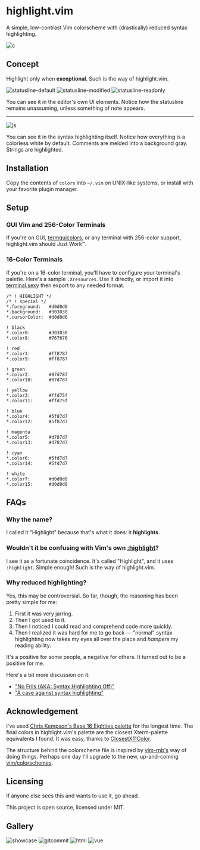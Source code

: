 # highlight.vim

A simple, low-contrast Vim colorscheme with (drastically) reduced syntax
highlighting.

![c](https://files.emnace.org/igemnace/highlight.vim/c.png)

## Concept

Highlight only when **exceptional**. Such is the way of highlight.vim.

![statusline-default](https://files.emnace.org/igemnace/highlight.vim/statusline-default.png)
![statusline-modified](https://files.emnace.org/igemnace/highlight.vim/statusline-modified.png)
![statusline-readonly](https://files.emnace.org/igemnace/highlight.vim/statusline-readonly.png)

You can see it in the editor's own UI elements. Notice how the statusline
remains unassuming, unless something of note appears.

---

![js](https://files.emnace.org/igemnace/highlight.vim/js.png)

You can see it in the syntax highlighting itself. Notice how everything is a
colorless white by default. Comments are melded into a background gray. Strings
are highlighted.

## Installation

Copy the contents of `colors` into `~/.vim` on UNIX-like systems, or install
with your favorite plugin manager.

## Setup

### GUI Vim and 256-Color Terminals

If you're on GUI, [termguicolors][1], or any terminal with 256-color support,
highlight.vim should Just Work™.

[1]: https://vimhelp.org/options.txt.html#'termguicolors'

### 16-Color Terminals

If you're on a 16-color terminal, you'll have to configure your terminal's
palette. Here's a sample `.Xresources`. Use it directly, or import it into
[terminal.sexy][terminal.sexy] then export to any needed format.

[terminal.sexy]: https://terminal.sexy

```
/* ! HIGHLIGHT */
/* ! special */
*.foreground:   #d0d0d0
*.background:   #303030
*.cursorColor:  #d0d0d0

! black
*.color0:       #303030
*.color8:       #767676

! red
*.color1:       #ff8787
*.color9:       #ff8787

! green
*.color2:       #87d787
*.color10:      #87d787

! yellow
*.color3:       #ffd75f
*.color11:      #ffd75f

! blue
*.color4:       #5f87d7
*.color12:      #5f87d7

! magenta
*.color5:       #d787d7
*.color13:      #d787d7

! cyan
*.color6:       #5fd7d7
*.color14:      #5fd7d7

! white
*.color7:       #d0d0d0
*.color15:      #d0d0d0
```

## FAQs

### Why the name?

I called it "Highlight" because that's what it does: it **highlights**.

### Wouldn't it be confusing with Vim's own [:highlight][2]?

I see it as a fortunate coincidence. It's called "Highlight", and it uses
`:highlight`. Simple enough! Such is the way of highlight.vim.

[2]: https://vimhelp.org/syntax.txt.html#:highlight

### Why reduced highlighting?

Yes, this may be controversial. So far, though, the reasoning has been pretty
simple for me:

1. First it was very jarring.
2. Then I got used to it.
3. Then I noticed I could read and comprehend code more quickly.
4. Then I realized it was hard for me to go back — "normal" syntax highlighting
   now takes my eyes all over the place and *hampers* my reading ability.

It's a positive for some people, a negative for others. It turned out to be a
positive for me.

Here's a bit more discussion on it:

- ["No Frils (AKA: Syntax Highlighting Off)"](https://robertmeta.com/posts/syntax-highlighting-off/)
- ["A case against syntax highlighting"](http://www.linusakesson.net/programming/syntaxhighlighting/)

## Acknowledgement

I've used [Chris Kempson's Base 16 Eighties palette][base16] for the longest
time. The final colors in highlight.vim's palette are the closest Xterm-palette
equivalents I found. It was easy, thanks to [ClosestX11Color][ClosestX11Color].

The structure behind the colorscheme file is inspired by [vim-rnb's][vim-rnb]
way of doing things. Perhaps one day I'll upgrade to the new, up-and-coming
[vim/colorschemes][vim-colorschemes].

[base16]: http://chriskempson.com/projects/base16/
[ClosestX11Color]: https://github.com/jabbalaci/ClosestX11Color
[vim-rnb]: https://github.com/romainl/vim-rnb
[vim-colorschemes]: https://github.com/vim/colorschemes

## Licensing

If anyone else sees this and wants to use it, go ahead.

This project is open source, licensed under MIT.

## Gallery

![showcase](https://files.emnace.org/igemnace/highlight.vim/showcase.png)
![gitcommit](https://files.emnace.org/igemnace/highlight.vim/gitcommit.png)
![html](https://files.emnace.org/igemnace/highlight.vim/html.png)
![vue](https://files.emnace.org/igemnace/highlight.vim/vue.png)
